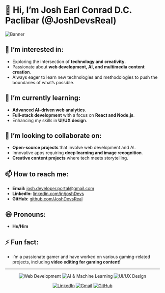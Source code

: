# 👋 Hi, I’m Josh Earl Conrad D.C. Paclibar (@JoshDevsReal)

![Banner](https://imgur.com/gallery/spaceman-NlX2LG2#/t/creative_coding) 

## 👀 I’m interested in:
- Exploring the intersection of **technology and creativity**.
- Passionate about **web development, AI, and multimedia content creation**.
- Always eager to learn new technologies and methodologies to push the boundaries of what’s possible.

## 🌱 I’m currently learning:
- **Advanced AI-driven web analytics**.
- **Full-stack development** with a focus on **React and Node.js**.
- Enhancing my skills in **UI/UX design**.

## 💞️ I’m looking to collaborate on:
- **Open-source projects** that involve web development and AI.
- Innovative apps requiring **deep learning and image recognition**.
- **Creative content projects** where tech meets storytelling.

## 📫 How to reach me:
- **Email:** [josh.developer.portal@gmail.com](mailto:josh.developer.portal@gmail.com)
- **LinkedIn:** [linkedin.com/in/joshDevs](https://www.linkedin.com/in/josh-earl-conrad-paclibar-8170901a8/)
- **GitHub:** [github.com/JoshDevsReal](https://github.com/JoshDevsReal)

## 😄 Pronouns:
- **He/Him**

## ⚡ Fun fact:
- I’m a passionate gamer and have worked on various gaming-related projects, including **video editing for gaming content**!

---

<!-- Badges Section -->
<p align="center">
  <img src="https://img.shields.io/badge/Web_Development-%23007ACC.svg?style=for-the-badge&logo=web-development&logoColor=white" alt="Web Development" />
  <img src="https://img.shields.io/badge/AI_Machine_Learning-%23F7DF1E.svg?style=for-the-badge&logo=ai&logoColor=black" alt="AI & Machine Learning" />
  <img src="https://img.shields.io/badge/UI/UX_Design-%23F45042.svg?style=for-the-badge&logo=uiux&logoColor=white" alt="UI/UX Design" />
</p>

<!-- Social Icons -->
<p align="center">
  <a href="https://www.linkedin.com/in/josh-earl-conrad-paclibar-8170901a8/"><img src="https://img.icons8.com/color/48/000000/linkedin.png" alt="LinkedIn"/></a>
  <a href="mailto:josh.developer.portal@gmail.com"><img src="https://img.icons8.com/color/48/000000/gmail.png" alt="Gmail"/></a>
  <a href="https://github.com/JoshDevsReal"><img src="https://img.icons8.com/color/48/000000/github--v1.png" alt="GitHub"/></a>
</p>

